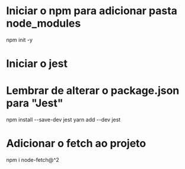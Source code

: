 # Iniciar o npm para adicionar pasta node_modules
npm init -y

# Iniciar o jest
# Lembrar de alterar o package.json para "Jest"
npm install --save-dev jest
yarn add --dev jest

# Adicionar o fetch ao projeto
npm i node-fetch@^2

